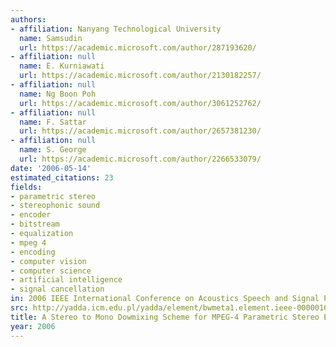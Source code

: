 ```yaml
---
authors:
- affiliation: Nanyang Technological University
  name: Samsudin
  url: https://academic.microsoft.com/author/287193620/
- affiliation: null
  name: E. Kurniawati
  url: https://academic.microsoft.com/author/2130182257/
- affiliation: null
  name: Ng Boon Poh
  url: https://academic.microsoft.com/author/3061252762/
- affiliation: null
  name: F. Sattar
  url: https://academic.microsoft.com/author/2657381230/
- affiliation: null
  name: S. George
  url: https://academic.microsoft.com/author/2266533079/
date: '2006-05-14'
estimated_citations: 23
fields:
- parametric stereo
- stereophonic sound
- encoder
- bitstream
- equalization
- mpeg 4
- encoding
- computer vision
- computer science
- artificial intelligence
- signal cancellation
in: 2006 IEEE International Conference on Acoustics Speech and Signal Processing Proceedings
src: http://yadda.icm.edu.pl/yadda/element/bwmeta1.element.ieee-000001661329
title: A Stereo to Mono Dowmixing Scheme for MPEG-4 Parametric Stereo Encoder
year: 2006
---
```

